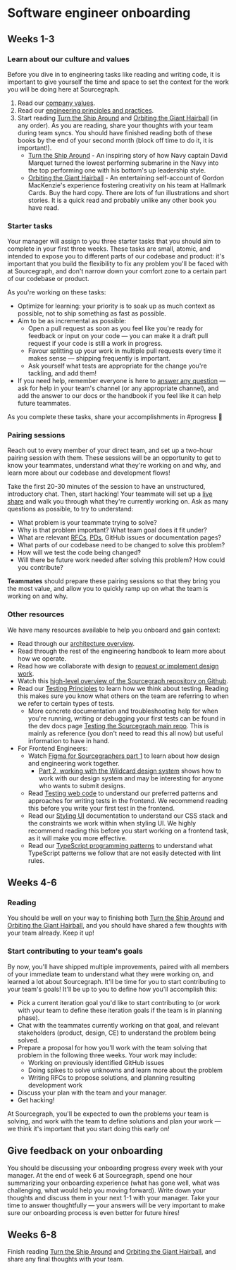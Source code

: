 # Software engineer onboarding

## Weeks 1-3

### Learn about our culture and values

Before you dive in to engineering tasks like reading and writing code, it is important to give yourself the time and space to set the context for the work you will be doing here at Sourcegraph.

1. Read our [company values](../../../company/values.md).
2. Read our [engineering principles and practices](../principles-and-practices.md).
3. Start reading [Turn the Ship Around](https://www.amazon.com/Turn-Ship-Around-Turning-Followers/dp/1591846404/) and [Orbiting the Giant Hairball](https://www.amazon.com/Orbiting-Giant-Hairball-Corporate-Surviving/dp/0670879835/) (in any order). As you are reading, share your thoughts with your team during team syncs. You should have finished reading both of these books by the end of your second month (block off time to do it, it is important!).
    - [Turn the Ship Around](https://www.amazon.com/Turn-Ship-Around-Turning-Followers/dp/1591846404/) - An inspiring story of how Navy captain David Marquet turned the lowest performing submarine in the Navy into the top performing one with his bottom's up leadership style.
    - [Orbiting the Giant Hairball](https://www.amazon.com/Orbiting-Giant-Hairball-Corporate-Surviving/dp/0670879835/) - An entertaining self-account of Gordon MacKenzie's experience fostering creativity on his team at Hallmark Cards. Buy the hard copy. There are lots of fun illustrations and short stories. It is a quick read and probably unlike any other book you have read.

### Starter tasks

Your manager will assign to you three starter tasks that you should aim to complete in your first three weeks. These tasks are small, atomic, and intended to expose you to different parts of our codebase and product: it's important that you build the flexibility to fix any problem you'll be faced with at Sourcegraph, and don't narrow down your comfort zone to a certain part of our codebase or product.

As you're working on these tasks:

- Optimize for learning: your priority is to soak up as much context as possible, not to ship something as fast as possible.
- Aim to be as incremental as possible:
  - Open a pull request as soon as you feel like you're ready for feedback or input on your code — you can make it a draft pull request if your code is still a work in progress.
  - Favour splitting up your work in multiple pull requests every time it makes sense — shipping frequently is important.
  - Ask yourself what tests are appropriate for the change you're tackling, and add them!
- If you need help, remember everyone is here to [answer any question](../../people-ops/onboarding/index.md#everyone-is-here-to-support-you-as-you-onboard) — ask for help in your team's channel (or any appropriate channel), and add the answer to our docs or the handbook if you feel like it can help future teammates.

As you complete these tasks, share your accomplishments in #progress 🙂

### Pairing sessions

Reach out to every member of your direct team, and set up a two-hour pairing session with them. These sessions will be an opportunity to get to know your teammates, understand what they're working on and why, and learn more about our codebase and development flows!

Take the first 20-30 minutes of the session to have an unstructured, introductory chat. Then, start hacking! Your teammate will set up a [live share](https://visualstudio.microsoft.com/services/live-share/) and walk you through what they're currently working on. Ask as many questions as possible, to try to understand:

- What problem is your teammate trying to solve?
- Why is that problem important? What team goal does it fit under?
- What are relevant [RFCs](https://about.sourcegraph.com/handbook/communication/rfcs), [PDs](https://about.sourcegraph.com/handbook/product/product_documents), GitHub issues or documentation pages?
- What parts of our codebase need to be changed to solve this problem?
- How will we test the code being changed?
- Will there be future work needed after solving this problem? How could you contribute?

**Teammates** should prepare these pairing sessions so that they bring you the most value, and allow you to quickly ramp up on what the team is working on and why.

### Other resources

We have many resources available to help you onboard and gain context:

- Read through our [architecture overview](https://docs.sourcegraph.com/dev/background-information/architecture).
- Read through the rest of the engineering handbook to learn more about how we operate.
- Read how we collaborate with design to [request or implement design work](../../product/design/index.md#working-with-design-requesting-design-work).
- Watch this [high-level overview of the Sourcegraph repository on Github](https://drive.google.com/file/d/1Godo2cFIIEBfKg23SOygta1cbSccpICE/view?usp=sharing).
- Read our [Testing Principles](https://docs.sourcegraph.com/dev/background-information/testing_principles) to learn how we think about testing. Reading this makes sure you know what others on the team are referring to when we refer to certain types of tests.
  - More concrete documentation and troubleshooting help for when you're running, writing or debugging your first tests can be found in the dev docs page [Testing the Sourcegraph main repo](https://docs.sourcegraph.com/dev/how-to/testing). This is mainly as reference (you don't need to read this all now) but useful information to have in hand.
- For Frontend Engineers:
  - Watch [Figma for Sourcegraphers part 1](https://drive.google.com/file/d/1zzUKDJN5XUwvKF8LfKZqQb7gK9NpK1Wx/view?usp=sharing) to learn about how design and engineering work together.
    - [Part 2, working with the Wildcard design system](https://drive.google.com/file/d/1kfT3PVvTag_e0RXLAt6nndf6fS2n1Slv/view?usp=sharing) shows how to work with our design system and may be interesting for anyone who wants to submit designs.
  - Read [Testing web code](https://docs.sourcegraph.com/dev/background-information/testing_web_code) to understand our preferred patterns and approaches for writing tests in the frontend. We recommend reading this before you write your first test in the frontend.
  - Read our [Styling UI](https://docs.sourcegraph.com/dev/background-information/web/styling) documentation to understand our CSS stack and the constraints we work within when styling UI. We highly recommend reading this before you start working on a frontend task, as it will make you more effective.
  - Read our [TypeScript programming patterns](https://docs.sourcegraph.com/dev/background-information/languages/typescript#typescript-programming-patterns) to understand what TypeScript patterns we follow that are not easily detected with lint rules.


## Weeks 4-6

### Reading

You should be well on your way to finishing both [Turn the Ship Around](https://www.amazon.com/Turn-Ship-Around-Turning-Followers/dp/1591846404/) and [Orbiting the Giant Hairball](https://www.amazon.com/Orbiting-Giant-Hairball-Corporate-Surviving/dp/0670879835/), and you should have shared a few thoughts with your team already. Keep it up!

### Start contributing to your team's goals

By now, you'll have shipped multiple improvements, paired with all members of your immediate team to understand what they were working on, and learned a lot about Sourcegraph. It'll be time for you to start contributing to your team's goals! It'll be up to you to define how you'll accomplish this:

- Pick a current iteration goal you'd like to start contributing to (or work with your team to define these iteration goals if the team is in planning phase).
- Chat with the teammates currently working on that goal, and relevant stakeholders (product, design, CE) to understand the problem being solved.
- Prepare a proposal for how you'll work with the team solving that problem in the following three weeks. Your work may include:
  - Working on previously identified GitHub issues
  - Doing spikes to solve unknowns and learn more about the problem
  - Writing RFCs to propose solutions, and planning resulting development work
- Discuss your plan with the team and your manager.
- Get hacking!

At Sourcegraph, you'll be expected to own the problems your team is solving, and work with the team to define solutions and plan your work — we think it's important that you start doing this early on!

## Give feedback on your onboarding

You should be discussing your onboarding progress every week with your manager. At the end of week 6 at Sourcegraph, spend one hour summarizing your onboarding experience (what has gone well, what was challenging, what would help you moving forward). Write down your thoughts and discuss them in your next 1-1 with your manager. Take your time to answer thoughtfully — your answers will be very important to make sure our onboarding process is even better for future hires!

## Weeks 6-8

Finish reading [Turn the Ship Around](https://www.amazon.com/Turn-Ship-Around-Turning-Followers/dp/1591846404/) and [Orbiting the Giant Hairball](https://www.amazon.com/Orbiting-Giant-Hairball-Corporate-Surviving/dp/0670879835/), and share any final thoughts with your team.
